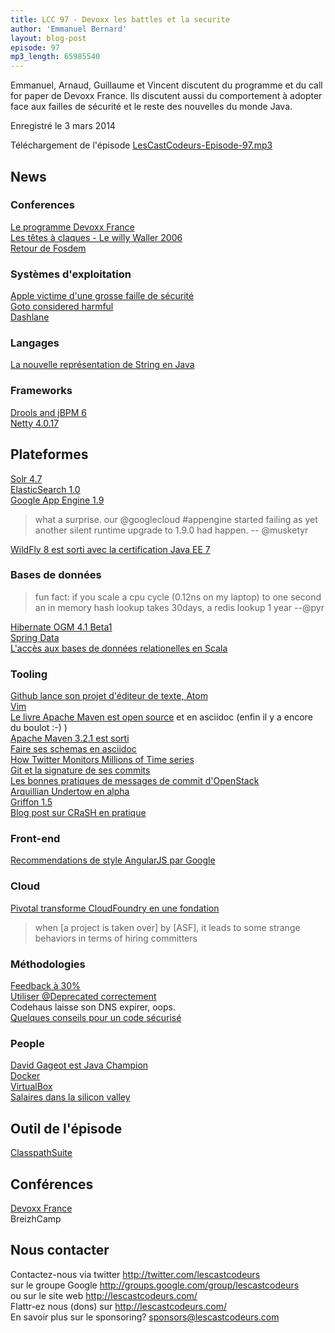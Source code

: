 ```yaml
---
title: LCC 97 - Devoxx les battles et la securite
author: 'Emmanuel Bernard'
layout: blog-post
episode: 97
mp3_length: 65985540
---
```

Emmanuel, Arnaud, Guillaume et Vincent discutent du programme et du call for paper de Devoxx France.
Ils discutent aussi du comportement à adopter face aux failles de sécurité et le reste des nouvelles du monde Java.

Enregistré le 3 mars 2014

Téléchargement de l'épisode [LesCastCodeurs-Episode-97.mp3](http://traffic.libsyn.com/lescastcodeurs/LesCastCodeurs-Episode-97.mp3)  

## News

### Conferences

[Le programme Devoxx France](http://cfp.devoxx.fr/devoxxfr2014)  
[Les têtes à claques - Le willy Waller 2006](https://www.youtube.com/results?search_query=les%20tetes%20a%20claque%20willy%20waller)  
[Retour de Fosdem](https://fosdem.org/2014/)  

### Systèmes d'exploitation

[Apple victime d'une grosse faille de sécurité](https://www.imperialviolet.org/2014/02/22/applebug.html)  
[Goto considered harmful](http://www.u.arizona.edu/~rubinson/copyright_violations/Go_To_Considered_Harmful.html)  
[Dashlane](https://www.dashlane.com)  

### Langages

[La nouvelle représentation de String en Java](http://jaxenter.com/the-state-of-string-in-java-49450.html)  

### Frameworks

[Drools and jBPM 6](http://www.slideshare.net/MarkProctor/drools-6-overview)  
[Netty 4.0.17](http://netty.io/news/2014/02/25/4-0-17-Final.html)  

## Plateformes

[Solr 4.7](http://heliosearch.org/solr/paging-and-deep-paging/)  
[ElasticSearch 1.0](http://www.elasticsearch.org/blog/1-0-0-released/)  
[Google App Engine 1.9](http://googlecloudplatform.blogspot.fr/2014/02/app-engine-190-now-available.html?m=1)  

> what a surprise. our @googlecloud #appengine started failing as yet another silent runtime upgrade to 1.9.0 had happen. -- @musketyr

[WildFly 8 est sorti avec la certification Java EE 7](http://wildfly.org/news/2014/02/11/WildFly8-Final-Released/)  

### Bases de données

> fun fact: if you scale a cpu cycle (0.12ns on my laptop) to one second an in memory hash lookup takes 30days, a redis lookup 1 year  --@pyr

[Hibernate OGM 4.1 Beta1](http://in.relation.to/Bloggers/HibernateOGM410Beta1IsOut)  
[Spring Data](http://projects.spring.io/spring-data/)  
[L'accès aux bases de données relationelles en Scala](http://manuel.bernhardt.io/2014/02/04/a-quick-tour-of-relational-database-access-with-scala/)  

### Tooling

[Github lance son projet d'éditeur de texte, Atom](https://atom.io/)  
[Vim](http://www.vim.org)  
[Le livre Apache Maven est open source](https://github.com/ndeloof/apache-maven-book)  et en asciidoc (enfin il y a encore du boulot :-) )  
[Apache Maven 3.2.1 est sorti](http://maven.apache.org/docs/3.2.1/release-notes.html)  
[Faire ses schemas en asciidoc](http://asciidoctor.org/news/2014/02/18/plain-text-diagrams-in-asciidoctor/)  
[How Twitter Monitors Millions of Time series](https://speakerdeck.com/theatrus/how-twitter-monitors-millions-of-time-series)  
[Git et la signature de ses commits](http://mikegerwitz.com/papers/git-horror-story)  
[Les bonnes pratiques de messages de commit d'OpenStack](https://wiki.openstack.org/wiki/GitCommitMessages)  
[Arquillian Undertow en alpha](http://arquillian.org/blog/2014/02/13/arquillian-container-undertow-1-0-0-Alpha1/)  
[Griffon 1.5](http://docs.codehaus.org/pages/viewpage.action?pageId=237371944)  
[Blog post sur CRaSH en pratique](http://www.zepouet.com/blog/2014/02/21/crash-the-java-powershell/)  

### Front-end

[Recommendations de style AngularJS par Google](http://blog.angularjs.org/2014/02/an-angularjs-style-guide-and-best.html)  

### Cloud

[Pivotal transforme CloudFoundry en une fondation](http://www.infoworld.com/t/paas/pivotal-spin-out-cloud-foundry-paas-separate-foundation-236913)  

> when [a project is taken over] by [ASF], it leads to some strange behaviors in terms of hiring committers

### Méthodologies

[Feedback à 30%](http://blog.42floors.com/thirty-percent-feedback/)  
[Utiliser @Deprecated correctement](http://javax0.wordpress.com/2014/02/05/use-java-annotation-deprecated-the-right-way/)  
Codehaus laisse son DNS expirer, oops.  
[Quelques conseils pour un code sécurisé](http://stas-blogspot.blogspot.de/2010/05/some-hints-for-writing-secure-code.html)  

### People

[David Gageot est Java Champion](http://blog.javabien.net/2014/02/24/look-ma-im-a-java-champion/)  
[Docker](https://www.docker.io)  
[VirtualBox](https://www.virtualbox.org)  
[Salaires dans la silicon valley](http://rivierapartners.com/wp-content/uploads/2014/01/Riviera-Partners-2013-Engineering-Salaries-Review.pdf)  

##  Outil de l'épisode

[ClasspathSuite](http://johanneslink.net/projects/cpsuite.jsp)  

##  Conférences

[Devoxx France](http://devoxx.fr)  
BreizhCamp  

## Nous contacter

Contactez-nous via twitter <http://twitter.com/lescastcodeurs>  
sur le groupe Google <http://groups.google.com/group/lescastcodeurs>  
ou sur le site web <http://lescastcodeurs.com/>  
Flattr-ez nous (dons) sur <http://lescastcodeurs.com/>  
En savoir plus sur le sponsoring? sponsors@lescastcodeurs.com

